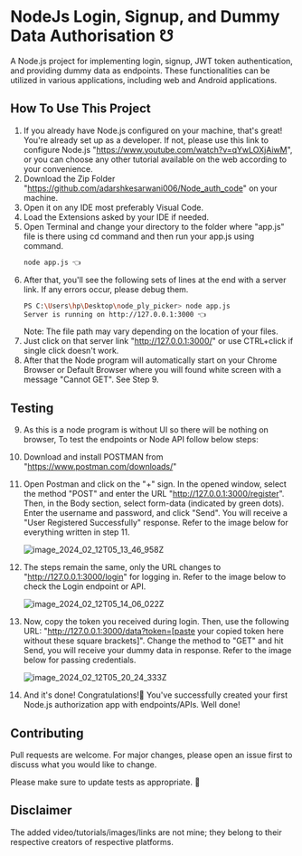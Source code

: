 # NodeJs Login, Signup, and Dummy Data Authorisation ☋
 
A Node.js project for implementing login, signup, JWT token authentication, and providing dummy data as endpoints. These functionalities can be utilized in various applications, including web and Android applications.

## How To Use This Project

1. If you already have Node.js configured on your machine, that's great! You're already set up as a developer. If not, please use this link to configure Node.js   "https://www.youtube.com/watch?v=qYwLOXjAiwM", or you can choose any other tutorial available on the web according to your convenience.
2. Download the Zip Folder "https://github.com/adarshkesarwani006/Node_auth_code" on your machine.
3. Open it on any IDE most preferably Visual Code.
4. Load the Extensions asked by your IDE if needed.
5. Open Terminal and change your directory to the folder where "app.js" file is there using cd command and then run your app.js using command.
    ```bash
    node app.js 👈
    ```   
6. After that, you'll see the following sets of lines at the end with a server link. If any errors occur, please debug them.
    ```bash
    PS C:\Users\hp\Desktop\node_ply_picker> node app.js      
    Server is running on http://127.0.0.1:3000 👈
    ```
    Note: The file path may vary depending on the location of your files.
7. Just click on that server link "http://127.0.0.1:3000/" or use CTRL+click if single click doesn't work.
8. After that the Node program will automatically start on your Chrome Browser or Default Browser where you will found white screen with a message "Cannot GET\". See Step 9.

## Testing

9. As this is a node program is without UI so there will be nothing on browser, To test the endpoints or Node API follow below steps:
10. Download and install POSTMAN from "https://www.postman.com/downloads/"
11. Open Postman and click on the "+" sign. In the opened window, select the method "POST" and enter the URL "http://127.0.0.1:3000/register". Then, in the Body section, select form-data (indicated by green dots). Enter the username and password, and click "Send". You will receive a "User Registered Successfully" response. Refer to the image below for everything written in step 11.

    ![image_2024_02_12T05_13_46_958Z](https://github.com/adarshkesarwani006/Node_auth_code/assets/75213719/83524c67-017d-438d-b4fc-c75f8178b44b)

12. The steps remain the same, only the URL changes to "http://127.0.0.1:3000/login" for logging in. Refer to the image below to check the Login endpoint or API.

    ![image_2024_02_12T05_14_06_022Z](https://github.com/adarshkesarwani006/Node_auth_code/assets/75213719/a7b3916e-cde1-4c5e-94d2-3e175e3426cc)

13. Now, copy the token you received during login. Then, use the following URL: "http://127.0.0.1:3000/data?token=[paste your copied token here without these square brackets]". Change the method to "GET" and hit Send, you will receive your dummy data in response. Refer to the image below for passing credentials.

    ![image_2024_02_12T05_20_24_333Z](https://github.com/adarshkesarwani006/Node_auth_code/assets/75213719/2b5f3a9a-d1a2-4e86-a4bb-732db8323be1)

14. And it's done! Congratulations!🎉 You've successfully created your first Node.js authorization app with endpoints/APIs. Well done!

## Contributing
Pull requests are welcome. For major changes, please open an issue first to discuss what you would like to change.

Please make sure to update tests as appropriate. 🎃

## Disclaimer
The added video/tutorials/images/links are not mine; they belong to their respective creators of respective platforms.
